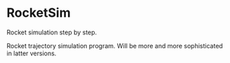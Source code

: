 # RocketSim
Rocket simulation step by step.

Rocket trajectory simulation program.
Will be more and more sophisticated in latter versions.
